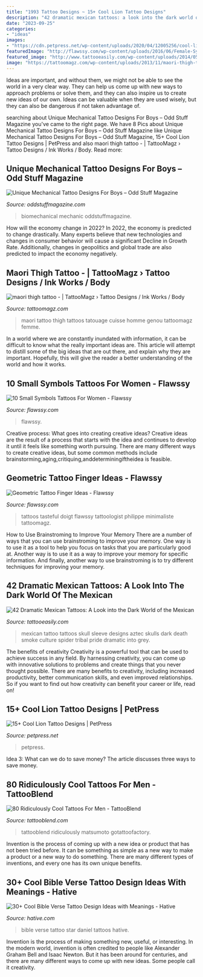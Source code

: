 ```yaml
---
title: "1993 Tattoo Designs ~ 15+ Cool Lion Tattoo Designs"
description: "42 dramatic mexican tattoos: a look into the dark world of the mexican"
date: "2023-09-25"
categories:
- "ideas"
images:
- "https://cdn.petpress.net/wp-content/uploads/2020/04/12005256/cool-lion-tattoo-design.jpg"
featuredImage: "http://flawssy.com/wp-content/uploads/2016/06/Female-Symbol-Tattoo-Designs.jpg"
featured_image: "http://www.tattooeasily.com/wp-content/uploads/2014/05/mexican-skulls-tattoos.jpg"
image: "https://tattoomagz.com/wp-content/uploads/2013/11/maori-thigh-tattoo.jpg"
---
```



Ideas are important, and without them, we might not be able to see the world in a very clear way. They can help us come up with new ways to approach problems or solve them, and they can also inspire us to create new ideas of our own. Ideas can be valuable when they are used wisely, but they can also be dangerous if not taken advantage of.

	

		
searching about Unique Mechanical Tattoo Designs For Boys – Odd Stuff Magazine you've came to the right page. We have 8 Pics about Unique Mechanical Tattoo Designs For Boys – Odd Stuff Magazine like Unique Mechanical Tattoo Designs For Boys – Odd Stuff Magazine, 15+ Cool Lion Tattoo Designs | PetPress and also maori thigh tattoo - | TattooMagz › Tattoo Designs / Ink Works / Body. Read more:
		
    
## Unique Mechanical Tattoo Designs For Boys – Odd Stuff Magazine

<img loading=lazy src="https://oddstuffmagazine.com/wp-content/uploads/2013/09/Bio-mechanical-Tattoo-23-532x800.jpg" onerror="this.onerror=null;this.src='https://tse1.mm.bing.net/th?id=OIP.gpp_XO8qPoD4Y_nLWlA-RQHaLI&amp;pid=15.1';" alt="Unique Mechanical Tattoo Designs For Boys – Odd Stuff Magazine">

_Source: oddstuffmagazine.com_

>biomechanical mechanic oddstuffmagazine. 

	

How will the economy change in 2022?
In 2022, the economy is predicted to change drastically. Many experts believe that new technologies and changes in consumer behavior will cause a significant Decline in Growth Rate. Additionally, changes in geopolitics and global trade are also predicted to impact the economy negatively.

    
## Maori Thigh Tattoo - | TattooMagz › Tattoo Designs / Ink Works / Body

<img loading=lazy src="https://tattoomagz.com/wp-content/uploads/2013/11/maori-thigh-tattoo.jpg" onerror="this.onerror=null;this.src='https://tse4.mm.bing.net/th?id=OIP.r_2_ByOS7-vg0WQInH4Y-ADQEs&amp;pid=15.1';" alt="maori thigh tattoo - | TattooMagz › Tattoo Designs / Ink Works / Body">

_Source: tattoomagz.com_

>maori tattoo thigh tattoos tatouage cuisse homme genou tattoomagz femme. 

	

In a world where we are constantly inundated with information, it can be difficult to know what the really important ideas are. This article will attempt to distill some of the big ideas that are out there, and explain why they are important. Hopefully, this will give the reader a better understanding of the world and how it works.

    
## 10 Small Symbols Tattoos For Women - Flawssy

<img loading=lazy src="http://flawssy.com/wp-content/uploads/2016/06/Female-Symbol-Tattoo-Designs.jpg" onerror="this.onerror=null;this.src='https://tse1.mm.bing.net/th?id=OIP.rGkR-SPTS8YOioQeeLfu1AHaJ4&amp;pid=15.1';" alt="10 Small Symbols Tattoos For Women - Flawssy">

_Source: flawssy.com_

>flawssy. 

	

Creative process: What goes into creating creative ideas?
Creative ideas are the result of a process that starts with the idea and continues to develop it until it feels like something worth pursuing. There are many different ways to create creative ideas, but some common methods include brainstorming,aging,critiquing,anddeterminingiftheidea is feasible.

    
## Geometric Tattoo Finger Ideas - Flawssy

<img loading=lazy src="http://flawssy.com/wp-content/uploads/2016/12/Geometric-Finger-Tattoo.jpg" onerror="this.onerror=null;this.src='https://tse3.mm.bing.net/th?id=OIP.4sGsItA1BLDs9Of2lPiGewHaLF&amp;pid=15.1';" alt="Geometric Tattoo Finger Ideas - Flawssy">

_Source: flawssy.com_

>tattoos tasteful doigt flawssy tattoologist philippe minimaliste tattoomagz. 

	

How to Use Brainstroming to Improve Your Memory
There are a number of ways that you can use brainstroming to improve your memory. One way is to use it as a tool to help you focus on tasks that you are particularly good at. Another way is to use it as a way to improve your memory for specific information. And finally, another way to use brainstroming is to try different techniques for improving your memory.

    
## 42 Dramatic Mexican Tattoos: A Look Into The Dark World Of The Mexican

<img loading=lazy src="http://www.tattooeasily.com/wp-content/uploads/2014/05/mexican-skulls-tattoos.jpg" onerror="this.onerror=null;this.src='https://tse2.mm.bing.net/th?id=OIP.od0XpUZucydDrOO6uf2P3AHaLR&amp;pid=15.1';" alt="42 Dramatic Mexican Tattoos: A Look into the Dark World of the Mexican">

_Source: tattooeasily.com_

>mexican tattoo tattoos skull sleeve designs aztec skulls dark death smoke culture spider tribal pride dramatic into grey. 

	

The benefits of creativity
Creativity is a powerful tool that can be used to achieve success in any field. By harnessing creativity, you can come up with innovative solutions to problems and create things that you never thought possible. There are many benefits to creativity, including increased productivity, better communication skills, and even improved relationships. So if you want to find out how creativity can benefit your career or life, read on!

    
## 15+ Cool Lion Tattoo Designs | PetPress

<img loading=lazy src="https://cdn.petpress.net/wp-content/uploads/2020/04/12005256/cool-lion-tattoo-design.jpg" onerror="this.onerror=null;this.src='https://tse3.mm.bing.net/th?id=OIP.8GpVtJcsqFnlLOFDLP9slAHaMJ&amp;pid=15.1';" alt="15+ Cool Lion Tattoo Designs | PetPress">

_Source: petpress.net_

>petpress. 

	

Idea 3: What can we do to save money?
The article discusses three ways to save money.

    
## 80 Ridiculously Cool Tattoos For Men - TattooBlend

<img loading=lazy src="https://tattooblend.com/wp-content/uploads/2017/02/69-1.jpg" onerror="this.onerror=null;this.src='https://tse4.mm.bing.net/th?id=OIP.125LdT0uq1NENJFdJVcCxQHaHY&amp;pid=15.1';" alt="80 Ridiculously Cool Tattoos For Men - TattooBlend">

_Source: tattooblend.com_

>tattooblend ridiculously matsumoto gotattoofactory. 

	

Invention is the process of coming up with a new idea or product that has not been tried before. It can be something as simple as a new way to make a product or a new way to do something. There are many different types of inventions, and every one has its own unique benefits.

    
## 30+ Cool Bible Verse Tattoo Design Ideas With Meanings - Hative

<img loading=lazy src="https://hative.com/wp-content/uploads/2014/03/bible-verse-tattoos/10-star-and-daniel-12-3.jpg" onerror="this.onerror=null;this.src='https://tse4.mm.bing.net/th?id=OIP.cWRwqfM8byjZBbyzza9_EQHaJ3&amp;pid=15.1';" alt="30+ Cool Bible Verse Tattoo Design Ideas with Meanings - Hative">

_Source: hative.com_

>bible verse tattoo star daniel tattoos hative. 

	

Invention is the process of making something new, useful, or interesting. In the modern world, invention is often credited to people like Alexander Graham Bell and Isaac Newton. But it has been around for centuries, and there are many different ways to come up with new ideas. Some people call it creativity.

